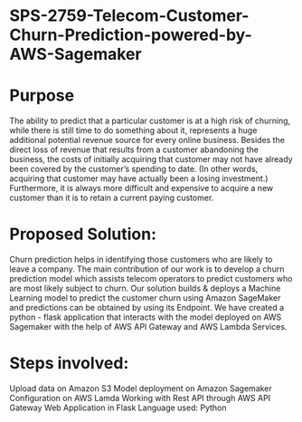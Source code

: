 ﻿# SPS-2759-Telecom-Customer-Churn-Prediction-powered-by-AWS-Sagemaker
# Purpose

The ability to predict that a particular customer is at a high risk of churning, while there is still time to do something about it, represents a huge additional potential revenue source for every online business. Besides the direct loss of revenue that results from a customer abandoning the business, the costs of initially acquiring that customer may not have already been covered by the customer’s spending to date. (In other words, acquiring that customer may have actually been a losing investment.) Furthermore, it is always more difficult and expensive to acquire a new customer than it is to retain a current paying customer.

# Proposed Solution:

Churn prediction helps in identifying those customers who are likely to leave a company. The main contribution of our work is to develop a churn prediction model which assists telecom operators to predict customers who are most likely subject to churn. Our solution builds & deploys a Machine Learning model to predict the customer churn using Amazon SageMaker and predictions can be obtained by using its Endpoint. We have created a python - flask application that interacts with the model deployed on AWS Sagemaker with the help of AWS API Gateway and AWS Lambda Services.

# Steps involved:

Upload data on Amazon S3
Model deployment on Amazon Sagemaker
Configuration on AWS Lamda
Working with Rest API through AWS API Gateway
Web Application in Flask
Language used: Python

